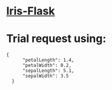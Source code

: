 # [Iris-Flask](https://iris-flask1.herokuapp.com/)

#  Trial request using:

    {
          "petalLength": 1.4,
          "petalWidth": 0.2,
          "sepalLength": 5.1,
          "sepalWidth": 3.5
      }
